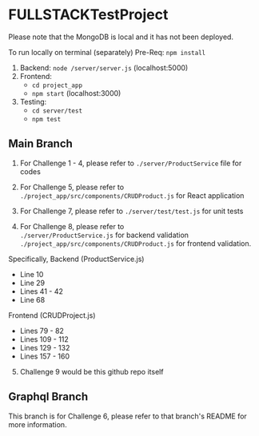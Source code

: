 # FULLSTACKTestProject

Please note that the MongoDB is local and it has not been deployed.

To run locally on terminal (separately)
Pre-Req: ````npm install````
1. Backend: ````node /server/server.js```` (localhost:5000)
2. Frontend:  
   - ````cd project_app````
   - ````npm start```` (localhost:3000)
4. Testing:
   - ````cd server/test````
   - ````npm test```` 


## Main Branch
1. For Challenge 1 - 4, please refer to ````./server/ProductService```` file for codes

2. For Challenge 5, please refer to ````./project_app/src/components/CRUDProduct.js```` for React application

3. For Challenge 7, please refer to ````./server/test/test.js```` for unit tests

4. For Challenge 8, please refer to <br>
````./server/ProductService.js```` for backend validation <br>
````./project_app/src/components/CRUDProduct.js```` for frontend validation.

Specifically, 
Backend (ProductService.js)
- Line 10
- Line 29
- Lines 41 - 42
- Line 68

Frontend (CRUDProject.js)
- Lines 79 - 82
- Lines 109 - 112
- Lines 129 - 132
- Lines 157 - 160

5. Challenge 9 would be this github repo itself

## Graphql Branch
This branch is for Challenge 6, please refer to that branch's README for more information.
